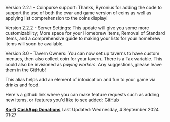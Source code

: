 Version 2.2.1 - Coinpurse support:
Thanks, Byronius for adding the code to support the use of both the cvar and game version of coins as well as applying list comprehension to the coins display!

Version 2.2.2 - Server Settings:
This update will give you some more customizability; More space for your Homebrew Items, Removal of Standard Items, and a comprehensive guide to making your lists for your homebrew items will soon be available. 

Version 3.0 - Tavern Owners:
You can now set up taverns to have custom menues, then also collect coin for your tavern. There is a Tax variable. This could also be invisioned as *paying workers*. Any suggestions, please leave them in the GitHub! 

This alias helps add an element of intoxication and fun to your game via drinks and food. 

Here's a github link where you can make feature requests such as adding new items, or features you'd like to see added: [GitHub](https://github.com/Adalbar3333/Drinking-Eating-and-Intoxication)

[**Ko-fi**](https://ko-fi.com/adalbar3333)
[**CashApp Donations**](https://cash.app/$Adalbar3333)
Last Updated: Wednesday, 4 September 2024 01:27